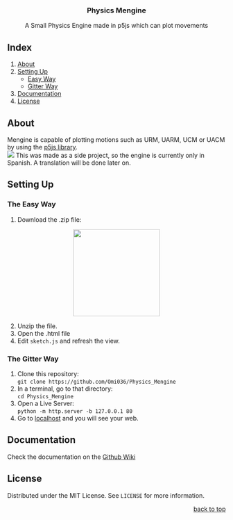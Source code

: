 <div align="center">
<h3>Physics Mengine</h3>
<p>A Small Physics Engine made in p5js which can plot movements</p>
</div>

## Index
<ol>
    <li>
        <a href="#about">About</a>
    </li>
    <li>
        <a href="#setting-up">Setting Up</a>
        <ul>
            <li><a href="#the-easy-way">Easy Way</a></li>
            <li><a href="#the-gitter-way">Gitter Way</a></li>
        </ul>
    </li>
    <li>
        <a href="#setting-up">Documentation</a>
    </li>
    <li>
        <a href="#setting-up">License</a>
    </li>
</ol>

## About
Mengine is capable of plotting motions such as URM, UARM, UCM or UACM by using the [p5js library](https://p5js.org).  
![](https://i.imgur.com/r2GLyeW.gif)
This was made as a side project, so the engine is currently only in Spanish. A translation will be done later on.

## Setting Up
### The Easy Way
1. Download the .zip file:
<div align="center">
    <img src="https://i.imgur.com/8YLDliG.png" width="200">
</div>

2. Unzip the file.
3. Open the .html file  
4. Edit <code>sketch.js</code> and refresh the view.

### The Gitter Way
1. Clone this repository:  
```git clone https://github.com/Omi036/Physics_Mengine```  
2. In a terminal, go to that directory:  
```cd Physics_Mengine```  
3. Open a Live Server:  
```python -m http.server -b 127.0.0.1 80```
4. Go to [localhost](127.0.0.1) and you will see your web.
## Documentation
Check the documentation on the [Github Wiki](https://github.com/Omi036/Physics_Mengine/wiki)
## License
Distributed under the MIT License. See `LICENSE` for more information.    

<p align="right"><a href="#index">back to top</a></p>